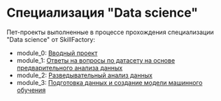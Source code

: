 # Специализация "Data science"

Пет-проекты выполненные в процессе прохождения специализации "Data science" от SkillFactory:

  - module_0: [Вводный проект](https://github.com/AlexG888/skillfactory_rds/tree/master/module_0)
  - module_1: [Ответы на вопросы по датасету на основе предварительного анализа данных](https://github.com/AlexG888/skillfactory_rds/tree/master/module_1)
  - module_2: [Разведывательный анализ данных](https://github.com/AlexG888/skillfactory_rds/tree/master/module_2)
  - module_3: [Подготовка данных и создание модели машинного обучения](https://github.com/AlexG888/skillfactory_rds/tree/master/module_3)
